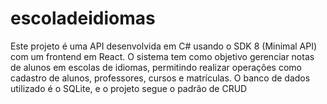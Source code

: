 # escoladeidiomas
Este projeto é uma API desenvolvida em C# usando o SDK 8 (Minimal API) com um frontend em React. O sistema tem como objetivo gerenciar notas de alunos em escolas de idiomas, permitindo realizar operações como cadastro de alunos, professores, cursos e matrículas. O banco de dados utilizado é o SQLite, e o projeto segue o padrão de CRUD
